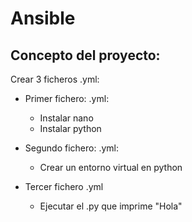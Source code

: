 # Ansible

## Concepto del proyecto:

Crear 3 ficheros .yml:


- Primer fichero: .yml:
  - Instalar nano
  - Instalar python

- Segundo fichero: .yml:
  - Crear un entorno virtual en python

- Tercer fichero .yml
  - Ejecutar el .py que imprime "Hola"
